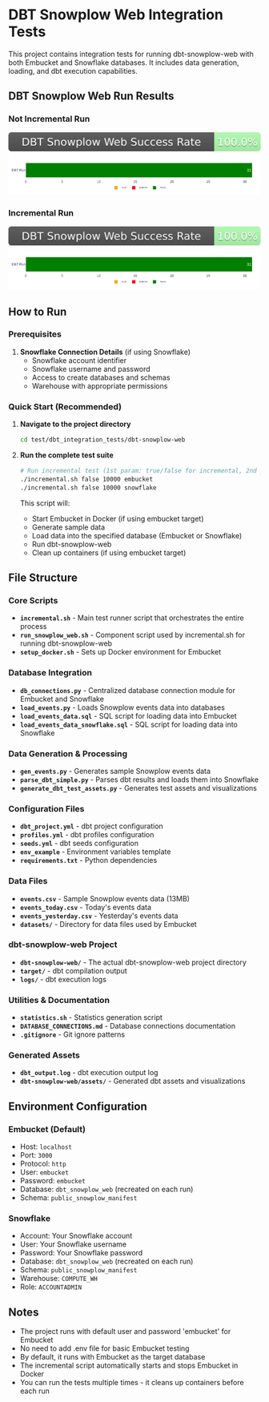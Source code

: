 # DBT Snowplow Web Integration Tests

This project contains integration tests for running dbt-snowplow-web with both Embucket and Snowflake databases. It includes data generation, loading, and dbt execution capabilities.

## DBT Snowplow Web Run Results

### Not Incremental Run
![DBT SNowplow Web Run results](https://raw.githubusercontent.com/Embucket/embucket/assets_dbt/assets_dbt_snowplow/dbt_success_badge.svg)
![DBT Snowplow Web run results visualization](https://raw.githubusercontent.com/Embucket/embucket/assets_dbt/assets_dbt_snowplow/dbt_run_status.png)

### Incremental Run
![DBT SNowplow Web Incremental Run results](https://raw.githubusercontent.com/Embucket/embucket/assets_dbt/assets_dbt_snowplow_incremental/dbt_success_badge.svg)
![DBT Snowplow Web Incremental Run results visualization](https://raw.githubusercontent.com/Embucket/embucket/assets_dbt/assets_dbt_snowplow_incremental/dbt_run_status.png)

## How to Run

### Prerequisites

1. **Snowflake Connection Details** (if using Snowflake)
   - Snowflake account identifier
   - Snowflake username and password
   - Access to create databases and schemas
   - Warehouse with appropriate permissions

### Quick Start (Recommended)

1. **Navigate to the project directory**
   ```bash
   cd test/dbt_integration_tests/dbt-snowplow-web
   ```

2. **Run the complete test suite**
   ```bash
   # Run incremental test (1st param: true/false for incremental, 2nd param: number of sample rows, 3rd param: database target)
   ./incremental.sh false 10000 embucket
   ./incremental.sh false 10000 snowflake
   ```
   
   This script will:
   - Start Embucket in Docker (if using embucket target)
   - Generate sample data
   - Load data into the specified database (Embucket or Snowflake)
   - Run dbt-snowplow-web
   - Clean up containers (if using embucket target)


## File Structure

### Core Scripts
- **`incremental.sh`** - Main test runner script that orchestrates the entire process
- **`run_snowplow_web.sh`** - Component script used by incremental.sh for running dbt-snowplow-web
- **`setup_docker.sh`** - Sets up Docker environment for Embucket

### Database Integration
- **`db_connections.py`** - Centralized database connection module for Embucket and Snowflake
- **`load_events.py`** - Loads Snowplow events data into databases
- **`load_events_data.sql`** - SQL script for loading data into Embucket
- **`load_events_data_snowflake.sql`** - SQL script for loading data into Snowflake

### Data Generation & Processing
- **`gen_events.py`** - Generates sample Snowplow events data
- **`parse_dbt_simple.py`** - Parses dbt results and loads them into Snowflake
- **`generate_dbt_test_assets.py`** - Generates test assets and visualizations

### Configuration Files
- **`dbt_project.yml`** - dbt project configuration
- **`profiles.yml`** - dbt profiles configuration
- **`seeds.yml`** - dbt seeds configuration
- **`env_example`** - Environment variables template
- **`requirements.txt`** - Python dependencies

### Data Files
- **`events.csv`** - Sample Snowplow events data (13MB)
- **`events_today.csv`** - Today's events data
- **`events_yesterday.csv`** - Yesterday's events data
- **`datasets/`** - Directory for data files used by Embucket

### dbt-snowplow-web Project
- **`dbt-snowplow-web/`** - The actual dbt-snowplow-web project directory
- **`target/`** - dbt compilation output
- **`logs/`** - dbt execution logs

### Utilities & Documentation
- **`statistics.sh`** - Statistics generation script
- **`DATABASE_CONNECTIONS.md`** - Database connections documentation
- **`.gitignore`** - Git ignore patterns

### Generated Assets
- **`dbt_output.log`** - dbt execution output log
- **`dbt-snowplow-web/assets/`** - Generated dbt assets and visualizations

## Environment Configuration

### Embucket (Default)
- Host: `localhost`
- Port: `3000`
- Protocol: `http`
- User: `embucket`
- Password: `embucket`
- Database: `dbt_snowplow_web` (recreated on each run)
- Schema: `public_snowplow_manifest`

### Snowflake
- Account: Your Snowflake account
- User: Your Snowflake username
- Password: Your Snowflake password
- Database: `dbt_snowplow_web` (recreated on each run)
- Schema: `public_snowplow_manifest`
- Warehouse: `COMPUTE_WH`
- Role: `ACCOUNTADMIN`

## Notes

- The project runs with default user and password 'embucket' for Embucket
- No need to add .env file for basic Embucket testing
- By default, it runs with Embucket as the target database
- The incremental script automatically starts and stops Embucket in Docker
- You can run the tests multiple times - it cleans up containers before each run